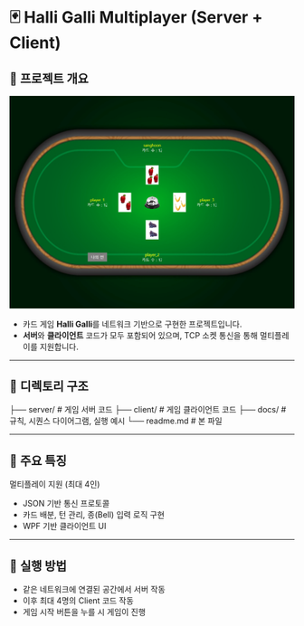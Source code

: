# 🃏 Halli Galli Multiplayer (Server + Client)

## 📌 프로젝트 개요
![게임 화면](images/ingame_image.png)

- 카드 게임 **Halli Galli**를 네트워크 기반으로 구현한 프로젝트입니다.  
- **서버**와 **클라이언트** 코드가 모두 포함되어 있으며, TCP 소켓 통신을 통해 멀티플레이를 지원합니다.  

---

## 📂 디렉토리 구조

├── server/      # 게임 서버 코드
├── client/      # 게임 클라이언트 코드
├── docs/        # 규칙, 시퀀스 다이어그램, 실행 예시
└── readme.md    # 본 파일

---

## 🚀 주요 특징
멀티플레이 지원 (최대 4인)

- JSON 기반 통신 프로토콜
- 카드 배분, 턴 관리, 종(Bell) 입력 로직 구현
- WPF 기반 클라이언트 UI

---

## 🔧 실행 방법
- 같은 네트워크에 연결된 공간에서 서버 작동
- 이후 최대 4명의 Client 코드 작동
- 게임 시작 버튼을 누를 시 게임이 진행
